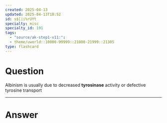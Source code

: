 ```yaml
---
created: 2025-04-13
updated: 2025-04-13T10:52
id: s$[|i%rUYt
specialty: misc
specialty_id: 191
tags:
  - "source/ak-step1-v11:": 
  - theme/uworld::10000-99999::21000-21999::21305
type: flashcard
---
```


# Question
Albinism is usually due to decreased **tyrosinase** activity or defective tyrosine transport

---

# Answer
